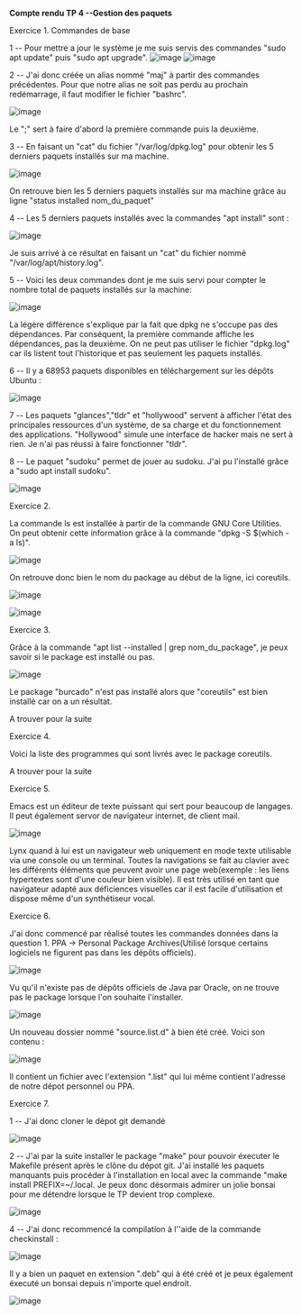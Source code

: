 **Compte rendu TP 4 --Gestion des paquets**

Exercice 1. Commandes de base

1 -- Pour mettre a jour le système je me suis servis des commandes "sudo apt update" puis "sudo apt upgrade".
![image](https://user-images.githubusercontent.com/104362418/192204814-3eb2a78d-8b09-4fff-8891-76c723410413.png)
![image](https://user-images.githubusercontent.com/104362418/192205618-30d0941c-f5d8-4ee7-ab51-c73038a0e845.png)

2 -- J'ai donc créée un alias nommé "maj" à partir des commandes précédentes. Pour que notre alias ne soit pas perdu au prochain redémarrage, il faut modifier le fichier "bashrc".

![image](https://user-images.githubusercontent.com/104362418/192207272-4a793944-8389-4f5c-a234-9e510bc81cc5.png)

Le ";" sert à faire d'abord la première commande puis la deuxième.

3 -- En faisant un "cat" du fichier "/var/log/dpkg.log" pour obtenir les 5 derniers paquets installés sur ma machine.

![image](https://user-images.githubusercontent.com/104362418/192208194-0c6ebe9b-0d53-41fb-9d2f-e6f2ed4bac9b.png)

On retrouve bien les 5 derniers paquets installés sur ma machine grâce au ligne "status installed nom_du_paquet"

4 -- Les 5 derniers paquets installés avec la commandes "apt install" sont : 

![image](https://user-images.githubusercontent.com/104362418/192210064-f0905357-0a99-4fba-a02b-1249edbd7777.png)

Je suis arrivé à ce résultat en faisant un "cat" du fichier nommé "/var/log/apt/history.log".

5 -- Voici les deux commandes dont je me suis servi pour compter le nombre total de paquets installés sur la machine:

![image](https://user-images.githubusercontent.com/104362418/192212088-c7a09872-2f6a-4bbc-a8a5-18a2a79fc58a.png)

La légère différence s'explique par la fait que dpkg ne s'occupe pas des dépendances. Par conséquent, la première commande affiche les dépendances, pas la deuxième. On ne peut pas utiliser le fichier "dpkg.log" car ils listent tout l'historique et pas seulement les paquets installés.

6 -- Il y a 68953 paquets disponibles en téléchargement sur les dépôts Ubuntu :

![image](https://user-images.githubusercontent.com/104362418/192219065-1c421b56-5e94-4996-a25d-c55f15440c3b.png)

7 -- Les paquets "glances","tldr" et "hollywood" servent à afficher l'état des principales ressources d'un système, de sa charge et du fonctionnement des applications. "Hollywood" simule une interface de hacker mais ne sert à rien. Je n'ai pas réussi à faire fonctionner "tldr".

8 -- Le paquet "sudoku" permet de jouer au sudoku. J'ai pu l'installé grâce a "sudo apt install sudoku".

![image](https://user-images.githubusercontent.com/104362418/192221478-48546e9d-69ed-4a8c-8837-43de406dcf63.png)

Exercice 2.

La commande ls est installée à partir de la commande GNU Core Utilities. On peut obtenir cette information grâce à la commande "dpkg -S $(which -a ls)".

![image](https://user-images.githubusercontent.com/104362418/192242675-be5090ca-61e8-4569-918b-616b49f56871.png)

On retrouve donc bien le nom du package au début de la ligne, ici coreutils.

![image](https://user-images.githubusercontent.com/104362418/192245919-d1ad43d8-b4a3-4827-877c-d8482f6cbba2.png)

![image](https://user-images.githubusercontent.com/104362418/192243696-ee2ec8bc-adf0-40ab-86ee-c3a609b0a643.png)

Exercice 3.

Grâce à la commande "apt list --installed | grep nom_du_package", je peux savoir si le package est installé ou pas. 

![image](https://user-images.githubusercontent.com/104362418/192246754-a53e1571-5b95-42e3-b3be-b0bf1e5a6aa4.png)

Le package "burcado" n'est pas installé alors que "coreutils" est bien installé car on a un résultat.

A trouver pour la suite

Exercice 4.

Voici la liste des programmes qui sont livrés avec le package coreutils. 

A trouver pour la suite 

Exercice 5.

Emacs est un éditeur de texte puissant qui sert pour beaucoup de langages. Il peut également servor de navigateur internet, de client mail.

![image](https://user-images.githubusercontent.com/104362418/192722341-d64689f7-9dff-4f5b-a02a-8aa7f9119642.png)

Lynx quand à lui est un navigateur web uniquement en mode texte utilisable via une console ou un terminal. Toutes la navigations se fait au clavier avec les différents éléments que peuvent avoir une page web(exemple : les liens hypertextes sont d'une couleur bien visible). Il est très utilisé en tant que navigateur adapté aux déficiences visuelles car il est facile d'utilisation et dispose même d'un synthétiseur vocal.

Exercice 6.

J'ai donc commencé par réalisé toutes les commandes données dans la question 1. PPA -> Personal Package Archives(Utilisé lorsque certains logiciels ne figurent pas dans les dépôts officiels).

![image](https://user-images.githubusercontent.com/104362418/192724431-91b84d9c-c48e-4a8e-bfa2-05e7a1d65e23.png)

Vu qu'il n'existe pas de dépôts officiels de Java par Oracle, on ne trouve pas le package lorsque l'on souhaite l'installer.

![image](https://user-images.githubusercontent.com/104362418/192724751-b88d1086-af19-4732-aebe-d6c6d900a302.png)

Un nouveau dossier nommé "source.list.d" à bien été créé. 
Voici son contenu : 

![image](https://user-images.githubusercontent.com/104362418/192725332-58f274d8-ce8d-4258-a525-cb5431080d37.png)

Il contient un fichier avec l'extension ".list" qui lui même contient l'adresse de notre dépot personnel ou PPA.

Exercice 7.

1 -- J'ai donc cloner le dépot git demandé

![image](https://user-images.githubusercontent.com/104362418/192726110-1e062991-033c-4567-9296-6a38d790e4f5.png)

2 -- J'ai par la suite installer le package "make" pour pouvoir éxecuter le Makefile présent après le clône du dépot git. J'ai installé les paquets manquants puis procéder à l'installation en local avec la commande "make install PREFIX=~/.local. Je peux donc désormais admirer un jolie bonsai pour me détendre lorsque le TP devient trop complexe.

![image](https://user-images.githubusercontent.com/104362418/192730316-4ade22e5-f6a7-4d9e-b896-63aa382c7c67.png)

4 -- J'ai donc recommencé la compilation à l''aide de la commande checkinstall :

![image](https://user-images.githubusercontent.com/104362418/192732530-1e4db842-6612-4f15-9d71-94ee08f67605.png)

Il y a bien un paquet en extension ".deb" qui à été créé et je peux également éxecuté un bonsai depuis n'importe quel endroit.

![image](https://user-images.githubusercontent.com/104362418/192732947-4de278d4-9d3e-4965-92f6-ece636a1cf89.png)




